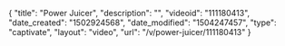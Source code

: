 {
    "title": "Power Juicer",
    "description": "",
    "videoid": "111180413",
    "date_created": "1502924568",
    "date_modified": "1504247457",
    "type": "captivate",
    "layout": "video",
    "url": "\/v\/power-juicer\/111180413"
}